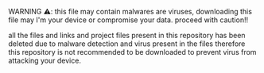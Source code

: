 WARNING ⚠️: this file may contain 
malwares are viruses, downloading 
this file may I'm your device or 
compromise your data. proceed with caution!!

all the files and links and project 
files present in this repository has 
been deleted due to malware detection 
and virus present in the files 
therefore this repository is not
recommended to be downloaded to 
prevent virus from attacking your 
device.
